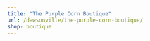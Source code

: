 ```yaml
---
title: "The Purple Corn Boutique"
url: /dawsonville/the-purple-corn-boutique/
shop: boutique
---
```

